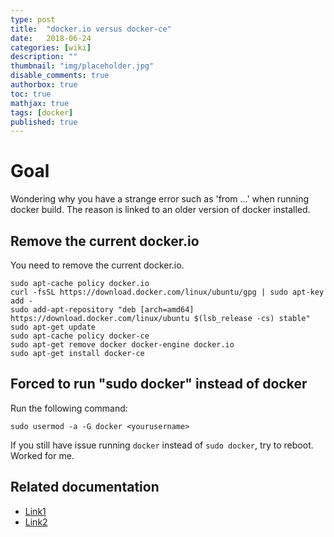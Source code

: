 ```yaml
---
type: post
title:  "docker.io versus docker-ce"
date:   2018-06-24
categories: [wiki]
description: ""
thumbnail: "img/placeholder.jpg"
disable_comments: true
authorbox: true
toc: true
mathjax: true
tags: [docker]
published: true
---
```


# Goal

Wondering why you have a strange error such as 'from ...' when running docker build.
The reason is linked to an older version of docker installed.

## Remove the current docker.io

You need to remove the current docker.io.

~~~
sudo apt-cache policy docker.io
curl -fsSL https://download.docker.com/linux/ubuntu/gpg | sudo apt-key add -
sudo add-apt-repository "deb [arch=amd64] https://download.docker.com/linux/ubuntu $(lsb_release -cs) stable"
sudo apt-get update
sudo apt-cache policy docker-ce
sudo apt-get remove docker docker-engine docker.io
sudo apt-get install docker-ce
~~~

## Forced to run "sudo docker" instead of docker

Run the following command:

~~~
sudo usermod -a -G docker <yourusername>
~~~

If you still have issue running `docker` instead of `sudo docker`, try to reboot. Worked for me.

## Related documentation

- [Link1](https://www.digitalocean.com/community/tutorials/how-to-install-and-use-docker-on-ubuntu-16-04)
- [Link2](https://techoverflow.net/2017/03/01/solving-docker-permission-denied-while-trying-to-connect-to-the-docker-daemon-socket/)

